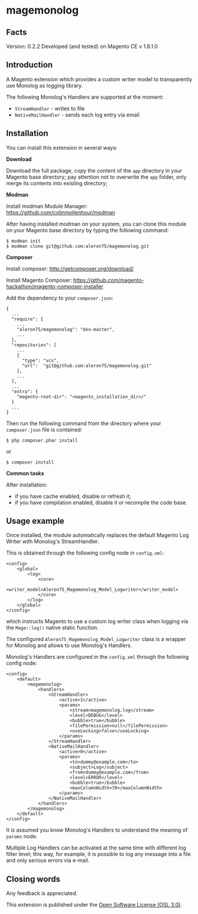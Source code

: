 magemonolog
===========

Facts
-----
Version: 0.2.2
Developed (and tested) on Magento CE v 1.8.1.0

Introduction
------------

A Magento extension which provides a custom writer model to transparently use 
Monolog as logging library.

The following Monolog's Handlers are supported at the moment:

* `StreamHandler` - writes to file
* `NativeMailHandler` - sends each log entry via email

Installation
------------

You can install this extension in several ways:

**Download**

Download the full package, copy the content of the `app` directory
in your Magento base directory; pay attention not to overwrite
the `app` folder, only merge its contents into existing directory;

**Modman**

Install modman Module Manager: https://github.com/colinmollenhour/modman

After having installed modman on your system, you can clone this module on your
Magento base directory by typing the following command:

    $ modman init
    $ modman clone git@github.com:aleron75/magemonolog.git

**Composer**

Install composer: http://getcomposer.org/download/

Install Magento Composer: https://github.com/magento-hackathon/magento-composer-installer

Add the dependency to your `composer.json`:

    {
      ...
      "require": {
        ...
        "aleron75/magemonolog": "dev-master",
        ...
      },
      "repositories": [
        ...
        {
          "type": "vcs",
          "url":  "git@github.com:aleron75/magemonolog.git"
        },
        ...
      ],
      ...
      "extra": {
        "magento-root-dir": "<magento_installation_dir>/"
      }
      ...
    }

Then run the following command from the directory where your `composer.json`
file is contained:

    $ php composer.phar install

or

    $ composer install

**Common tasks**

After installation:

* if you have cache enabled, disable or refresh it;
* if you have compilation enabled, disable it or recompile the code base.

Usage example
-------------
Once installed, the module automatically replaces the default Magento Log Writer
with Monolog's StreamHandler.

This is obtained through the following config node in `config.xml`:

    <config>
        <global>
            <log>
                <core>
                    <writer_model>Aleron75_Magemonolog_Model_Logwriter</writer_model>
                </core>
            </log>
        </global>
    </config>

which instructs Magento to use a custom log writer class when logging via the
`Mage::log()` native static function.

The configured `Aleron75_Magemonolog_Model_Logwriter` class is a wrapper for
Monolog and allows to use Monolog's Handlers.

Monolog's Handlers are configured in the `config.xml` through the following
config node:

    <config>
        <default>
            <magemonolog>
                <handlers>
                    <StreamHandler>
                        <active>1</active>
                        <params>
                            <stream>magemonolog.log</stream>
                            <level>DEBUG</level>
                            <bubble>true</bubble>
                            <filePermission>null</filePermission>
                            <useLocking>false</useLocking>
                        </params>
                    </StreamHandler>
                    <NativeMailHandler>
                        <active>0</active>
                        <params>
                            <to>dummy@example.com</to>
                            <subject>Log</subject>
                            <from>dummy@example.com</from>
                            <level>ERROR</level>
                            <bubble>true</bubble>
                            <maxColumnWidth>70</maxColumnWidth>
                        </params>
                    </NativeMailHandler>
                </handlers>
            </magemonolog>
        </default>
    </config>

It is assumed you know Monolog's Handlers to understand the meaning of `params`
node.

Multiple Log Handlers can be activated at the same time with different log
filter level; this way, for example, it is possible to log any message into a
file and only serious errors via e-mail.

Closing words
-------------
Any feedback is appreciated.

This extension is published under the [Open Software License (OSL 3.0)](http://opensource.org/licenses/OSL-3.0).